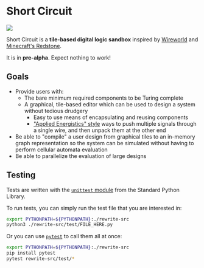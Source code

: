 # Short Circuit

<p class="shields">
    <a href="https://hub.docker.com/r/amfl/short-circuit" alt="Docker Automated build">
        <img src="https://img.shields.io/docker/cloud/automated/amfl/short-circuit" /></a>
</p>

Short Circuit is a **tile-based digital logic sandbox** inspired by
[Wireworld][wireworld] and [Minecraft's Redstone][redstone].

It is in **pre-alpha**. Expect nothing to work!

## Goals

- Provide users with:
  - The bare minimum required components to be Turing complete
  - A graphical, tile-based editor which can be used to design a system without
    tedious drudgery
    - Easy to use means of encapsulating and reusing components
    - ["Applied Energistics" style][ae-p2p-bus] ways to push multiple
      signals through a single wire, and then unpack them at the other end
- Be able to "compile" a user design from graphical tiles to an in-memory graph
  representation so the system can be simulated without having to perform
  cellular automata evaluation
- Be able to parallelize the evaluation of large designs

[ae-p2p-bus]: https://ae-mod.info/P2P-Tunnel/
[wireworld]: https://en.wikipedia.org/wiki/Wireworld
[redstone]: https://minecraft.gamepedia.com/Redstone_Dust#Redstone_component

## Testing

Tests are written with the [`unittest` module][python-unittest] from the
Standard Python Library.

To run tests, you can simply run the test file that you are interested in:

```bash
export PYTHONPATH=${PYTHONPATH}:./rewrite-src
python3 ./rewrite-src/test/FILE_HERE.py
```

Or you can use [`pytest`][pytest-unittest] to call them all at once:

```bash
export PYTHONPATH=${PYTHONPATH}:./rewrite-src
pip install pytest
pytest rewrite-src/test/*
```

[python-unittest]: https://docs.python.org/3/library/unittest.html#module-unittest
[pytest-unittest]: https://docs.pytest.org/en/latest/unittest.html
